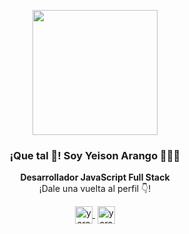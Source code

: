<p align="center" width="300">
   <img align="center" width="200" src="https://media-exp1.licdn.com/dms/image/C4D03AQFxXEhlCYIs5w/profile-displayphoto-shrink_200_200/0/1649396906817?e=1654732800&v=beta&t=JNypvf4vyewFg2bFlPRN7c6Rzf2ZCbI7WmdAZlFqNxU" />
   <h3 align="center">¡Que tal 👋! Soy Yeison Arango 👨🏻‍💻</h3>
</p>

<p align="center"><strong>Desarrollador JavaScript Full Stack</strong> <br />¡Dale una vuelta al perfil 👇!</p>
<p align="center">
   <a href="https://www.linkedin.com/in/yarango/" target="blank" style='margin-right:4px'>
    <img align="center" src="https://cdn.jsdelivr.net/npm/simple-icons@3.0.1/icons/linkedin.svg" alt="yarangodev" height="28px" width="28px" />
  </a>
  <a href="https://yarangodev.me/" target="blank">
    <img align="center" src="https://cdn.jsdelivr.net/npm/simple-icons@3.0.1/icons/google.svg" alt="yarangodev" height="28px" width="28px" />
  </a>
</p>
